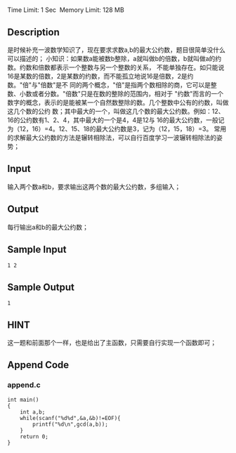 # 
Time Limit: 1 Sec  Memory Limit: 128 MB


## Description
是时候补充一波数学知识了，现在要求求数a,b的最大公约数，题目很简单没什么可以描述的；
小知识：如果数a能被数b整除，a就叫做b的倍数，b就叫做a的约数。约数和倍数都表示一个整数与另一个整数的关系，
不能单独存在。如只能说16是某数的倍数，2是某数的约数，而不能孤立地说16是倍数，2是约数。"倍"与"倍数"是不
同的两个概念，"倍"是指两个数相除的商，它可以是整数、小数或者分数。"倍数"只是在数的整除的范围内，相对于
"约数"而言的一个数字的概念，表示的是能被某一个自然数整除的数。几个整数中公有的约数，叫做这几个数的公约
数；其中最大的一个，叫做这几个数的最大公约数。例如：12、16的公约数有1、2、4，其中最大的一个是4，4是12与
16的最大公约数，一般记为（12，16）=4。12、15、18的最大公约数是3，记为（12，15，18）=3。
常用的求解最大公约数的方法是辗转相除法，可以自行百度学习一波辗转相除法的姿势；






## Input
输入两个数a和b，要求输出这两个数的最大公约数，多组输入；


## Output
每行输出a和b的最大公约数；


## Sample Input
```
1 2

```
## Sample Output
```
1

```

## HINT
这一题和前面那个一样，也是给出了主函数，只需要自行实现一个函数即可；


## Append Code
### append.c
```c#include<stdio.h>
int main()
{
    int a,b;
    while(scanf("%d%d",&a,&b)!=EOF){
        printf("%d\n",gcd(a,b));
    }
    return 0;
}
```
